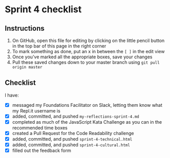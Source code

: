 # Sprint 4 checklist

## Instructions
1. On GitHub, open this file for editing by clicking on the little pencil button in the top bar of this page in the right corner
2. To mark something as done, put an x in between the `[ ]` in the edit view
3. Once you've marked all the appropriate boxes, save your changes
4. Pull these saved changes down to your master branch using `git pull origin master`

## Checklist
I have:
- [x] messaged my Foundations Facilitator on Slack, letting them know what my Repl.it username is
- [x] added, committed, and pushed `my-reflections-sprint-4.md`
- [x] completed as much of the JavaScript Kata Challenge as you can in the recommended time boxes
- [x] created a Pull Request for the Code Readability challenge
- [x] added, committed, and pushed `sprint-4-technical.html` 
- [x] added, committed, and pushed `sprint-4-cultural.html` 
- [x] filled out the feedback form
